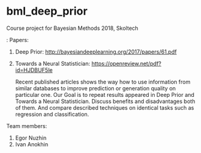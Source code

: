 # bml_deep_prior

Course project for Bayesian Methods 2018, Skoltech

: Papers:
  1. Deep Prior: http://bayesiandeeplearning.org/2017/papers/61.pdf 
  2. Towards a Neural Statistician: https://openreview.net/pdf?id=HJDBUF5le
  
      Recent published articles shows the way how to use information from similar databases to improve prediction or generation quality on particular one.
  Our Goal is to repeat results appeared in Deep Prior and Towards a Neural Statistician. Discuss benefits and disadvantages both of them.
  And compare described techniques on identical tasks such as regression and classification.

Team members:
  1. Egor Nuzhin
  2. Ivan Anokhin 
